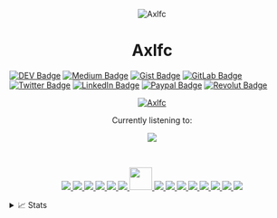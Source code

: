 <p align="center"> <img src="https://komarev.com/ghpvc/?username=Axlfc&label=Profile%20views&color=0e75b6&style=flat" alt="Axlfc" /> </p>
<h1 align="center">Axlfc</h1>

<p align="center">

[![DEV Badge](https://img.shields.io/badge/dev.to-100000?style=for-the-badge&logo=dev.to&logoColor=white)](https://dev.to/axlfc)
[![Medium Badge](https://img.shields.io/badge/Medium-100000?style=for-the-badge&logo=medium&logoColor=white)](https://medium.com/@axelfernandezcurros)
[![Gist Badge](https://img.shields.io/badge/gist.github-100000?style=for-the-badge&logo=github&logoColor=white)](https://gist.github.com/Axlfc)
[![GitLab Badge](https://img.shields.io/badge/GitLab-330F63?style=for-the-badge&logo=gitlab&logoColor=white)](https://gitlab.com/Axlfc)
[![Twitter Badge](https://img.shields.io/badge/Twitter-1DA1F2?style=for-the-badge&logo=twitter&logoColor=white)](https://twitter.com/axelcurros)
[![LinkedIn Badge](https://img.shields.io/badge/LinkedIn-0077B5?style=for-the-badge&logo=linkedin&logoColor=white)](https://www.linkedin.com/in/axelcurros/)
[![Paypal Badge](https://img.shields.io/badge/Paypal-ffffff?style=for-the-badge&logo=paypal&logoColor=white)](https://paypal.me/axelcurros)
[![Revolut Badge](https://img.shields.io/badge/Revolut-ffffff?style=for-the-badge&logo=paypal&logoColor=white)](https://revolut.me/afaces)
</p>

<p align="center">
<a href="https://github.com/axlfc">
    <img src="https://readme-typing-svg.demolab.com/?font=Helvetica&size=16&duration=2500&pause=100&multiline=true&width=512&height=110&lines=Axel+Fern%C3%A1ndez+Curros;Videogame+Development+and+Virtual+Reality+Specialist;Administrator+of+Computer+Systems+in+the+Network;3D+Animator,+Games+and+Interactive+Environments;Magician+from+Spain" alt="Axlfc" />
</a>
</p>

<p align="center">
Currently listening to:
</p>

<p align="center">
<a href="https://github.com/axlfc"><img src="https://spotify-github-profile.vercel.app/api/view?uid=1153971537&cover_image=true&theme=novatorem&show_offline=true&bar_color=53b14f&background_color=false" /></a>
</p>

<br>

<p align="center">
  <a href="https://www.ableton.com" target="_blank"> <img src="https://skillicons.dev/icons?i=ableton" /> </a>
  <a href="https://www.gnu.org/software/bash" target="_blank"> <img src="https://skillicons.dev/icons?i=bash" /> </a> 
  <a href="https://www.blender.org" target="_blank"> <img src="https://skillicons.dev/icons?i=blender" /> </a>
  <a href="https://en.wikipedia.org/wiki/CSS" target="_blank"> <img src="https://skillicons.dev/icons?i=css" /> </a>
  <a href="https://www.github.com" target="_blank"> <img src="https://skillicons.dev/icons?i=git" /> </a>  
  <a href="https://www.javascript.com" target="_blank"> <img src="https://skillicons.dev/icons?i=js" /> </a>
  <a href="https://jekyllrb.com" target="_blank"> <img src="https://www.vectorlogo.zone/logos/jekyllrb/jekyllrb-icon.svg" width="40" height="40"/> </a>  
  <a href="https://www.latex-project.org" target="_blank"> <img src="https://skillicons.dev/icons?i=latex" /> </a> 
  <a href="https://en.wikipedia.org/wiki/GNU/Linux" target="_blank"> <img src="https://skillicons.dev/icons?i=linux" /> </a>
  <a href="https://en.wikipedia.org/wiki/Markdown" target="_blank"> <img src="https://skillicons.dev/icons?i=md" /> </a>
  <a href="https://www.adobe.com" target="_blank"> <img src="https://skillicons.dev/icons?i=ps" /> </a> 
  <a href="https://www.adobe.com" target="_blank"> <img src="https://skillicons.dev/icons?i=pr" /> </a>
  <a href="https://www.python.org" target="_blank"> <img src="https://skillicons.dev/icons?i=py" /> </a>
  <a href="https://unity.com" target="_blank"> <img src="https://skillicons.dev/icons?i=unity" /> </a>
  <a href="https://www.unrealengine.com" target="_blank"> <img src="https://skillicons.dev/icons?i=unreal" /> </a>
</p>


<details>
<summary>📈 Stats</summary>

<p align="center"><a href="https://github.com/ryo-ma/github-profile-trophy"><img src="https://github-profile-trophy.vercel.app/?username=Axlfc&theme=onedark&column=4" alt="Axlfc" /></a></p> 
<p align="center"><img src="http://github-profile-summary-cards.vercel.app/api/cards/repos-per-language?username=Axlfc&amp;theme=dracula" alt="Top Languages Used Card"></p>
<p align="center"><img src="http://github-profile-summary-cards.vercel.app/api/cards/most-commit-language?username=Axlfc&amp;theme=dracula" alt="Top Languages in Commits Card"></p>
<p align="center"><img src="http://github-profile-summary-cards.vercel.app/api/cards/stats?username=Axlfc&amp;theme=dracula" alt="GitHub Stats Card"></p>
<p align="center"><img src="http://github-profile-summary-cards.vercel.app/api/cards/productive-time?username=Axlfc&amp;theme=dracula&amp;utcOffset=0" alt="Productive Time Card"></p>
<p align="center"> <div align="center">&nbsp; <img align="" src="https://github-readme-streak-stats.herokuapp.com/?user=Axlfc&theme=onedark" width="400" height="200" alt="Axlfc" />

</details>
